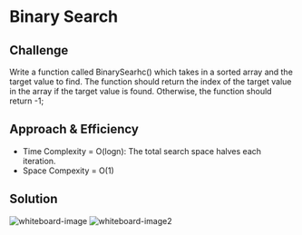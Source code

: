 # Binary Search

## Challenge
Write a function called BinarySearhc() which takes in a sorted array and the target value to find.
The function should return the index of the target value in the array if the target value is found. 
Otherwise, the function should return -1;

## Approach & Efficiency
* Time Complexity = O(logn): The total search space halves each iteration.
* Space Compexity = O(1) 

## Solution
![whiteboard-image](../../assets/array_binary_search_1.jpg)
![whiteboard-image2](../../assets/array_binary_search_2.jpg)
